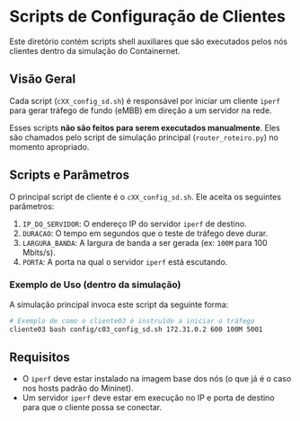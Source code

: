 # Scripts de Configuração de Clientes

Este diretório contém scripts shell auxiliares que são executados pelos nós clientes dentro da simulação do Containernet.

## Visão Geral

Cada script (`cXX_config_sd.sh`) é responsável por iniciar um cliente `iperf` para gerar tráfego de fundo (eMBB) em direção a um servidor na rede.

Esses scripts **não são feitos para serem executados manualmente**. Eles são chamados pelo script de simulação principal (`router_roteiro.py`) no momento apropriado.

## Scripts e Parâmetros

O principal script de cliente é o `cXX_config_sd.sh`. Ele aceita os seguintes parâmetros:

1.  `IP_DO_SERVIDOR`: O endereço IP do servidor `iperf` de destino.
2.  `DURACAO`: O tempo em segundos que o teste de tráfego deve durar.
3.  `LARGURA_BANDA`: A largura de banda a ser gerada (ex: `100M` para 100 Mbits/s).
4.  `PORTA`: A porta na qual o servidor `iperf` está escutando.

### Exemplo de Uso (dentro da simulação)

A simulação principal invoca este script da seguinte forma:

```bash
# Exemplo de como o cliente03 é instruído a iniciar o tráfego
cliente03 bash config/c03_config_sd.sh 172.31.0.2 600 100M 5001
```

## Requisitos

-   O `iperf` deve estar instalado na imagem base dos nós (o que já é o caso nos hosts padrão do Mininet).
-   Um servidor `iperf` deve estar em execução no IP e porta de destino para que o cliente possa se conectar.